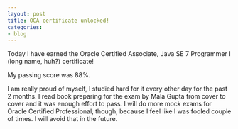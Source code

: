```yaml
---
layout: post
title: OCA certificate unlocked!
categories:
- blog
---
```


Today I have earned the Oracle Certified Associate, Java SE 7 Programmer I (long name, huh?) certificate!

My passing score was 88%. 

I am really proud of myself, I studied hard for it every other day for the past 2 months. I read book preparing for the exam by Mala Gupta from cover to cover and it was enough effort to pass. I will do more mock exams for Oracle Certified Professional, though, because I feel like I was fooled couple of times. I will avoid that in the future.